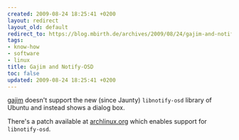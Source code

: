 ```yaml
---
created: 2009-08-24 18:25:41 +0200
layout: redirect
layout_old: default
redirect_to: https://blog.mbirth.de/archives/2009/08/24/gajim-and-notify-osd.html
tags:
- know-how
- software
- linux
title: Gajim and Notify-OSD
toc: false
updated: 2009-08-24 18:25:41 +0200
---
```


[gajim](apt://gajim) doesn't support the new (since Jaunty) `libnotify-osd` library of Ubuntu and instead shows a
dialog box.

There's a patch available at [archlinux.org](http://aur.archlinux.org/packages/gajim-notify-osd/gajim-notify-osd/osd.patch)
which enables support for `libnotify-osd`.
